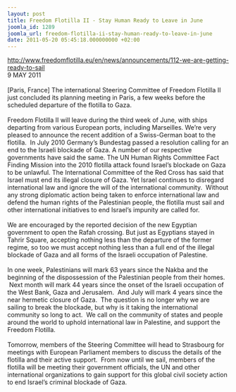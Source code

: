 ```yaml
---
layout: post
title: Freedom Flotilla II - Stay Human Ready to Leave in June
joomla_id: 1289
joomla_url: freedom-flotilla-ii-stay-human-ready-to-leave-in-june
date: 2011-05-20 05:45:18.000000000 +02:00
---
```

<a href="http://www.freedomflotilla.eu/en/news/announcements/112-we-are-getting-ready-to-sail">http://www.freedomflotilla.eu/en/news/announcements/112-we-are-getting-ready-to-sail </a> <br />9 MAY 2011<br /><br />[Paris, France] The international Steering  Committee of Freedom Flotilla II just concluded its planning meeting in  Paris, a few weeks before the scheduled departure of the flotilla to  Gaza. <br /><br />Freedom Flotilla II will leave during the third week of  June, with ships departing from various European ports, including  Marseilles. We’re very pleased to announce the recent addition of a  Swiss-German boat to the flotilla.  In July 2010 Germany’s Bundestag  passed a resolution calling for an end to the Israeli blockade of Gaza. A  number of our respective governments have said the same. The UN Human  Rights Committee Fact Finding Mission into the 2010 flotilla attack  found Israel’s blockade on Gaza to be unlawful. The International  Committee of the Red Cross has said that Israel must end its illegal  closure of Gaza. Yet Israel continues to disregard international law and  ignore the will of the international community.  Without any strong  diplomatic action being taken to enforce international law and defend  the human rights of the Palestinian people, the flotilla must sail and  other international initiatives to end Israel’s impunity are called for.<br /><br />We  are encouraged by the reported decision of the new Egyptian government  to open the Rafah crossing. But just as Egyptians stayed in Tahrir  Square, accepting nothing less than the departure of the former regime,  so too we must accept nothing less than a full end of the illegal  blockade of Gaza and all forms of the Israeli occupation of Palestine.  <br /><br />In  one week, Palestinians will mark 63 years since the Nakba and the  beginning of the dispossession of the Palestinian people from their  homes.  Next month will mark 44 years since the onset of the Israeli  occupation of the West Bank, Gaza and Jerusalem.  And July will mark 4  years since the near hermetic closure of Gaza.  The question is no  longer why we are sailing to break the blockade, but why is it taking  the international community so long to act.  We call on the community of  states and people around the world to uphold international law in  Palestine, and support the Freedom Flotilla.<br /><br />Tomorrow, members of  the Steering Committee will head to Strasbourg for meetings with  European Parliament members to discuss the details of the flotilla and  their active support.  From now until we sail, members of the flotilla  will be meeting their government officials, the UN and other  international organizations to gain support for this global civil  society action to end Israel’s criminal blockade of Gaza.
